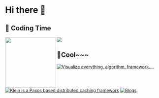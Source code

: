 # Hi there 👋

## 🌠 Coding Time

<div>
	<img height="165" align="left" src="https://github-readme-stats.vercel.app/api?username=jrlee1204&theme=calm&show_icons=true" />
	<img src="https://github-readme-stats.vercel.app/api/top-langs/?username=jrlee1204&hide=html,css,Jupyter+Notebook,ruby,javascript&theme=calm&langs_count=6&layout=compact" />
</div>


## 👯Cool~~~
<div>
  <a href="https://github.com/jrlee1204/klein" target="_blank"><img src="https://img.shields.io/badge/klein-paxos-brightgreen?style=for-the-badge&logo=&logoColor=white" alt="Visualize everything, algorithm, framework...." /></a>
  <a href="https://github.com/jrlee1204/visual" target="_blank"><img src="https://img.shields.io/badge/visual-consensus-orange?style=for-the-badge&logo=&logoColor=white" alt="Klein is a Paxos based distributed caching framework" /></a>
  <a href="https://ofcoder.com" target="_blank"><img src="https://img.shields.io/badge/ofcoder-blog-blue?style=for-the-badge&logo=&logoColor=white" alt="Blogs" /></a>
</div> 











<!--
**jrlee1204/jrlee1204** is a ✨ _special_ ✨ repository because its `README.md` (this file) appears on your GitHub profile.

Here are some ideas to get you started:

- 🔭 I’m currently working on ...
- 🌱 I’m currently learning ...
- 👯 I’m looking to collaborate on ...
- 🤔 I’m looking for help with ...
- 💬 Ask me about ...
- 📫 How to reach me: ...
- 😄 Pronouns: ...
- ⚡ Fun fact: ...
-->
